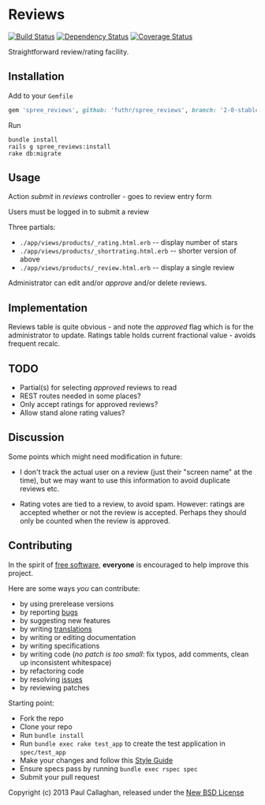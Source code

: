 # Reviews

[![Build Status](https://secure.travis-ci.org/futhr/spree_reviews.png?branch=2-0-stable)](http://travis-ci.org/futhr/spree_reviews)
[![Dependency Status](https://gemnasium.com/futhr/spree_reviews.png)](https://gemnasium.com/futhr/spree_reviews)
[![Coverage Status](https://coveralls.io/repos/futhr/spree_reviews/badge.png?branch=2-0-stable)](https://coveralls.io/r/futhr/spree_reviews)

Straightforward review/rating facility.

## Installation

Add to your `Gemfile`
```ruby
gem 'spree_reviews', github: 'futhr/spree_reviews', branch: '2-0-stable'
```

Run

    bundle install
    rails g spree_reviews:install
    rake db:migrate

## Usage

Action _submit_ in _reviews_ controller - goes to review entry form

Users must be logged in to submit a review

Three partials:

- `./app/views/products/_rating.html.erb` -- display number of stars
- `./app/views/products/_shortrating.html.erb` -- shorter version of above
- `./app/views/products/_review.html.erb` -- display a single review

Administrator can edit and/or _approve_ and/or delete reviews.

## Implementation

Reviews table is quite obvious - and note the _approved_ flag which is for the
administrator to update. Ratings table holds current fractional value - avoids frequent recalc.

## TODO

- Partial(s) for selecting _approved_ reviews to read
- REST routes needed in some places?
- Only accept ratings for approved reviews?
- Allow stand alone rating values?

## Discussion

Some points which might need modification in future:
 - I don't track the actual user on a review (just their "screen name" at the
   time), but we may want to use this information to avoid duplicate reviews
   etc.

 - Rating votes are tied to a review, to avoid spam. However: ratings are
   accepted whether or not the review is accepted. Perhaps they should only
   be counted when the review is approved.

## Contributing

In the spirit of [free software][1], **everyone** is encouraged to help improve this project.

Here are some ways *you* can contribute:

* by using prerelease versions
* by reporting [bugs][2]
* by suggesting new features
* by writing [translations][4]
* by writing or editing documentation
* by writing specifications
* by writing code (*no patch is too small*: fix typos, add comments, clean up inconsistent whitespace)
* by refactoring code
* by resolving [issues][2]
* by reviewing patches

Starting point:

* Fork the repo
* Clone your repo
* Run `bundle install`
* Run `bundle exec rake test_app` to create the test application in `spec/test_app`
* Make your changes and follow this [Style Guide][5]
* Ensure specs pass by running `bundle exec rspec spec`
* Submit your pull request

Copyright (c) 2013 Paul Callaghan, released under the [New BSD License][3]

[1]: http://www.fsf.org/licensing/essays/free-sw.html
[2]: https://github.com/spree/spree_reviews/issues
[3]: https://github.com/spree/spree_reviews/blob/2-0-stable/LICENSE.md
[4]: http://www.localeapp.com/projects/4921
[5]: https://github.com/thoughtbot/guides
